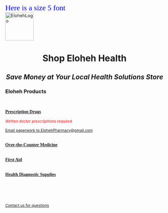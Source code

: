 <html>
<head> 
  <font size="5" face="Georgia" color="blue">Here is a size 5 font</font></br>
</head>

<body>
  <img width="90" height="90" alt="ElohehLogo" src="https://github.com/user-attachments/assets/d0090502-7a15-4a55-91d6-1db5928cacf3" />
<h1 align="center"><face="Georgia">Shop Eloheh Health</h1></font>
<i><h2 align="center">Save Money at Your Local Health Solutions Store</h2></i>
<h3 title="The products listed may not cover every option available.">Eloheh Products</h3><br/>
  
<b><u><span style="font-size=14px;font-family: Georgia">Prescription Drugs</span></u></b><br/>

  <span style="color:red; font-size:12px">*Written doctor prescripitions required*</span><br/>
  
  <u><span style="font-size:12px"><a href="mailto:ElohehPharmacy@gmail.com">Email paperwork to ElohehPharmacy@gmail.com</a></span></u><br/><br/>
  
<b><u><span style="font-size=14px;font-family: Georgia">Over-the-Counter Medicine</span></u></b><br/><br/>

<b><u><span style="font-size=14px;font-family: Georgia">First Aid</span></u></b><br/><br/>

<b><u><span style="font-size=14px;font-family: Georgia">Health Diagnostic Supplies</span></u></b>

<br/><br/><br/><br/>
<u><span style="font-size:12px"><a href="mailto:Eloheh@gmail.com">Contact us for questions</a></span></u>
